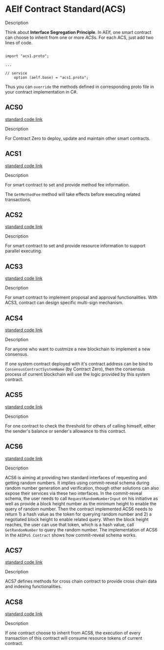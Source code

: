 # AElf Contract Standard(ACS)

Description

Think about **Interface Segregation Principle**. In AElf, one smart contract can choose to inherit from one or more *ACS*s. For each ACS, just add two lines of code.

```Proto

import "acs1.proto";

...

// service
    option (aelf.base) = "acs1.proto";

```
Thus you can `override` the methods defined in corresponding proto file in your contract implementation in C#.

## ACS0

[standard code link](https://github.com/AElfProject/AElf/blob/dev/protobuf/acs0.proto)

Description

For Contract Zero to deploy, update and maintain other smart contracts.

## ACS1

[standard code link](https://github.com/AElfProject/AElf/blob/dev/protobuf/acs1.proto)

Description

For smart contract to set and provide method fee information.

The `GetMethodFee` method will take effects before executing related transactions.

## ACS2

[standard code link](https://github.com/AElfProject/AElf/blob/dev/protobuf/acs2.proto)

Description

For smart contract to set and provide resource information to support parallel executing.

## ACS3

[standard code link](https://github.com/AElfProject/AElf/blob/dev/protobuf/acs3.proto)

Description

For smart contract to implement proposal and approval functionalities. With ACS3, contract can design specific multi-sign mechanism.

## ACS4

[standard code link](https://github.com/AElfProject/AElf/blob/dev/protobuf/acs4.proto)

Description

For anyone who want to custmize a new blockchain to implement a new consensus.

If one system contract deployed with it's contract address can be bind to `ConsensusContractSystemName` (by Contract Zero), then the consensus process of current blockchain will use the logic provided by this system contract.

## ACS5

[standard code link](https://github.com/AElfProject/AElf/blob/dev/protobuf/acs5.proto)

Description

For one contract to check the threshold for others of calling himself, either the sender's balance or sender's allowance to this contract.

## ACS6

[standard code link](https://github.com/AElfProject/AElf/blob/dev/protobuf/acs6.proto)

Description

ACS6 is aiming at providing two standard interfaces of requesting and getting random numbers. It implies using commit-reveal schema during random number generation and verification, though other solutions can also expose their services via these two interfaces.
In the commit-reveal schema, the user needs to call `RequestRandomNumberInput` on his initiative as well as provide a block height number as the minimum height to enable the query of random number. Then the contract implemented ACS6 needs to return 1) a hash value as the token for querying random number and 2) a negotiated block height to enable related query. When the block height reaches, the user can use that token, which is a hash value, call `GetRandomNumber` to query the random number.
The implementation of ACS6 in the `AEDPoS Contract` shows how commit-reveal schema works.

## ACS7

[standard code link](https://github.com/AElfProject/AElf/blob/dev/protobuf/acs7.proto)

Description

ACS7 defines methods for cross chain contract to provide cross chain data and indexing functionalities.

## ACS8

[standard code link](https://github.com/AElfProject/AElf/blob/dev/protobuf/acs8.proto)

Description

If one contract choose to inherit from ACS8, the execution of every transaction of this contract will consume resource tokens of current contract.